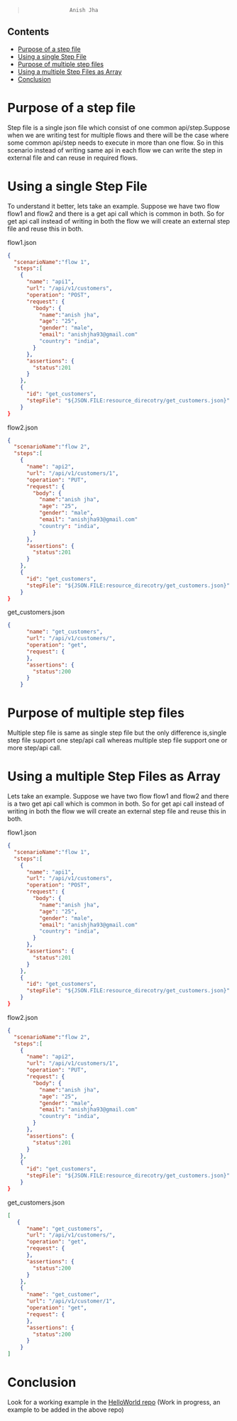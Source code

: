 >                   Anish Jha
## Contents
   * [Purpose of a step file](#purpose-of-a-step-file)
   * [Using a single Step File](#using-a-single-step-file)
   * [Purpose of multiple step files](#purpose-of-multiple-step-files)
   * [Using a multiple Step Files as Array](#using-a-multiple-step-files-as-array)
   * [Conclusion](#conclusion)

Purpose of a step file
===
Step file is a single json file which consist of one common api/step.Suppose when we are writing test for multiple flows and there will be the case where some common api/step needs to execute in more than one flow. So in this scenario instead of writing same api in each flow we can write the step in external file and can reuse in required flows.

Using a single Step File
===
To understand it better, lets take an example. Suppose we have two flow flow1 and flow2 and there is a get api call which is common in both. So for get api call instead of writing in both the flow we will create an external step file and reuse this in both.

flow1.json
```json
{
  "scenarioName":"flow 1",
  "steps":[
    {
      "name": "api1",
      "url": "/api/v1/customers",
      "operation": "POST",
      "request": {
        "body": {
          "name":"anish jha",
          "age": "25",
          "gender": "male",
          "email": "anishjha93@gmail.com"
          "country": "india",
        }
      },
      "assertions": {
        "status":201
      }
    },
    {
      "id": "get_customers",
      "stepFile": "${JSON.FILE:resource_direcotry/get_customers.json}"
    }
}

```

flow2.json
```json
{
  "scenarioName":"flow 2",
  "steps":[
    {
      "name": "api2",
      "url": "/api/v1/customers/1",
      "operation": "PUT",
      "request": {
        "body": {
          "name":"anish jha",
          "age": "25",
          "gender": "male",
          "email": "anishjha93@gmail.com"
          "country": "india",
        }
      },
      "assertions": {
        "status":201
      }
    },
    {
      "id": "get_customers",
      "stepFile": "${JSON.FILE:resource_direcotry/get_customers.json}"
    }
}

```
get_customers.json
```json
{
      "name": "get_customers",
      "url": "/api/v1/customers/",
      "operation": "get",
      "request": {
      },
      "assertions": {
        "status":200
      }
    }

```

Purpose of multiple step files
===
Multiple step file is same as single step file but the only difference is,single step file support one step/api call whereas multiple step file support one or more step/api call. 

Using a multiple Step Files as Array
===
Lets take an example. Suppose we have two flow flow1 and flow2 and there is a two get api call which is common in both. So for get api call instead of writing in both the flow we will create an external step file and reuse this in both.

flow1.json
```json
{
  "scenarioName":"flow 1",
  "steps":[
    {
      "name": "api1",
      "url": "/api/v1/customers",
      "operation": "POST",
      "request": {
        "body": {
          "name":"anish jha",
          "age": "25",
          "gender": "male",
          "email": "anishjha93@gmail.com"
          "country": "india",
        }
      },
      "assertions": {
        "status":201
      }
    },
    {
      "id": "get_customers",
      "stepFile": "${JSON.FILE:resource_direcotry/get_customers.json}"
    }
}

```

flow2.json
```json
{
  "scenarioName":"flow 2",
  "steps":[
    {
      "name": "api2",
      "url": "/api/v1/customers/1",
      "operation": "PUT",
      "request": {
        "body": {
          "name":"anish jha",
          "age": "25",
          "gender": "male",
          "email": "anishjha93@gmail.com"
          "country": "india",
        }
      },
      "assertions": {
        "status":201
      }
    },
    {
      "id": "get_customers",
      "stepFile": "${JSON.FILE:resource_direcotry/get_customers.json}"
    }
}

```
get_customers.json
```json
[
   {
      "name": "get_customers",
      "url": "/api/v1/customers/",
      "operation": "get",
      "request": {
      },
      "assertions": {
        "status":200
      }
    },
    {
      "name": "get_customer",
      "url": "/api/v1/customer/1",
      "operation": "get",
      "request": {
      },
      "assertions": {
        "status":200
      }
    }
]

```

Conclusion
===
Look for a working example in the [HelloWorld repo](https://github.com/authorjapps/zerocode-hello-world)
(Work in progress, an example to be added in the above repo)
